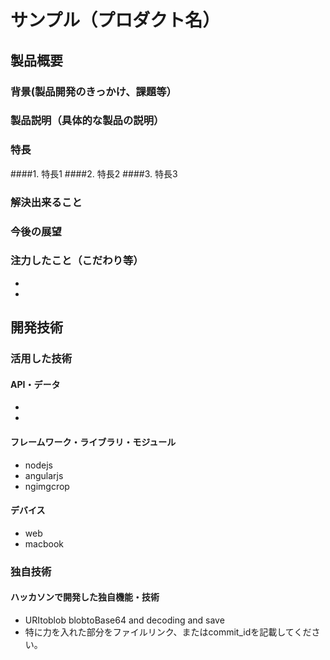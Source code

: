 # サンプル（プロダクト名）
## 製品概要
### 背景(製品開発のきっかけ、課題等）
### 製品説明（具体的な製品の説明）
### 特長
####1. 特長1
####2. 特長2
####3. 特長3

### 解決出来ること
### 今後の展望
### 注力したこと（こだわり等）
* 
* 

## 開発技術
### 活用した技術
#### API・データ
* 
* 

#### フレームワーク・ライブラリ・モジュール
* nodejs
* angularjs
* ngimgcrop

#### デバイス
* web
* macbook

### 独自技術
#### ハッカソンで開発した独自機能・技術
* URItoblob blobtoBase64 and decoding and save
* 特に力を入れた部分をファイルリンク、またはcommit_idを記載してください。
